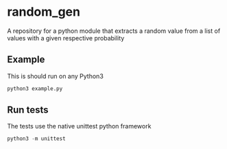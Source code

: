 # random_gen

A repository for a python module that extracts a random value from a list of values with a given respective probability


## Example
This is should run on any Python3
```python
python3 example.py
```

## Run tests
The tests use the native unittest python framework

```python
python3 -m unittest
```